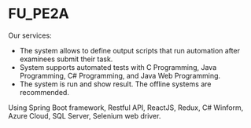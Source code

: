 # FU_PE2A

Our services:
+ The system allows to define output scripts that run automation after examinees submit their task.
+ System supports automated tests with C Programming, Java Programming, C# Programming, and Java Web Programming.
+ The system is run and show result. The offline systems are recommended.

Using Spring Boot framework, Restful API, ReactJS, Redux, C# Winform, Azure Cloud, SQL Server, Selenium web driver.


